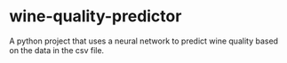 # wine-quality-predictor
A python project that uses a neural network to predict wine quality based on the data in the csv file.
